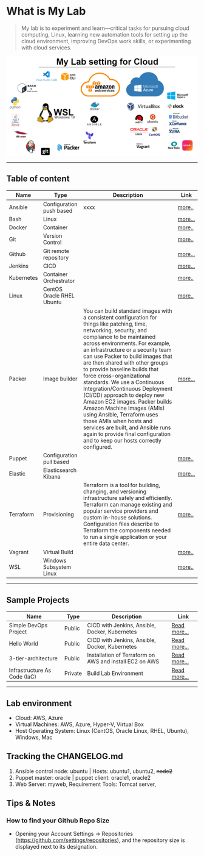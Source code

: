 
# What is  My Lab
> My lab is to experiment and learn—critical tasks for pursuing cloud computing, Linux, learning new automation tools for setting up the cloud environment, improving DevOps work skills, or experimenting with cloud services.

![Tools on WSL](wsl.PNG)

--- 
## Table of content  
| Name | Type | Description | Link | 
| ----------- | ----------- | ----------- | ----------- |
| Ansible | Configuration push based | xxxx |[more..](https://github.com/dial2vincent/lab) |
| Bash | Linux | |  [more...](https://github.com/dial2vincent/bash) | 
| Docker | Container | | [more..](https://github.com/dial2vincent/lab) |
| Git | Version Control | | [more..](https://github.com/dial2vincent/lab) |
| Github | Git remote repository | |  [more...](https://dial2vincent.github.io/) | 
| Jenkins | CICD | | [more...](https://github.com/dial2vincent/Simple-DevOps-Project/tree/master/Jenkins) | 
| Kubernetes | Container Orchestrator | |[more..](https://github.com/dial2vincent/lab) |
| Linux | CentOS Oracle RHEL Ubuntu | | [more..](https://github.com/dial2vincent/lab) |
| Packer | Image builder | You can build standard images with a consistent configuration for things like patching, time, networking, security, and compliance to be maintained across environments. For example, an infrastructure or a security team can use Packer to build images that are then shared with other groups to provide baseline builds that force cross-organizational standards. We use a Continuous Integration/Continuous Deployment (CI/CD) approach to deploy new Amazon EC2 images. Packer builds Amazon Machine Images (AMIs) using Ansible, Terraform uses those AMIs when hosts and services are built, and Ansible runs again to provide final configuration and to keep our hosts correctly configured.  | [more...](https://dial2vincent.github.io/) |
| Puppet | Configuration pull based | | [more..](https://github.com/dial2vincent/lab) |
| Elastic | Elasticsearch Kibana | |  [more...](https://dial2vincent.github.io/) | 
| Terraform | Provisioning | Terraform is a tool for building, changing, and versioning infrastructure safely and efficiently. Terraform can manage existing and popular service providers and custom in-house solutions. Configuration files describe to Terraform the components needed to run a single application or your entire data center. |[more..](https://github.com/dial2vincent/Terraform-Tutorial) |
| Vagrant | Virtual Build | |[more..](https://github.com/dial2vincent/lab) |
| WSL | Windows Subsystem Linux |  | [more..](https://github.com/dial2vincent/lab) |

--- 
## Sample Projects
| Name | Type | Description | Link |
| ----------- | ----------- | ----------- | ----------- |
| Simple DevOps Project | Public | CICD with Jenkins, Ansible, Docker, Kubernetes | [Read more...](https://github.com/dial2vincent/Simple-DevOps-Project) | 
| Hello World | Public | CICD with Jenkins, Ansible, Docker, Kubernetes | [Read more...](https://github.com/dial2vincent/hello-world) | 
| 3-tier-architecture | Public | Installation of Terraform on AWS and install EC2 on AWS | [Read more...](https://github.com/dial2vincent/3-tier-architecture) |
| Infrastructure As Code (IaC) | Private | Build Lab Environment | [Read more...](https://github.com/dial2vincent/iac) |
--- 

## Lab environment 
- Cloud: AWS, Azure
- Virtual Machines: AWS, Azure, Hyper-V, Virtual Box
- Host Operating System: Linux (CentOS, Oracle Linux, RHEL, Ubuntu), Windows, Mac


## Tracking the CHANGELOG.md
1. Ansible control node: ubuntu | Hosts: ubuntu1, ubuntu2, ~~node2~~
2. Puppet master: oracle | puppet client: oracle1, oracle2 
3. Web Server: myweb, Requirement Tools: Tomcat server,
  
## Tips & Notes
### How to find your Github Repo Size
- Opening your Account Settings → Repositories (https://github.com/settings/repositories), and the repository size is displayed next to its designation.
